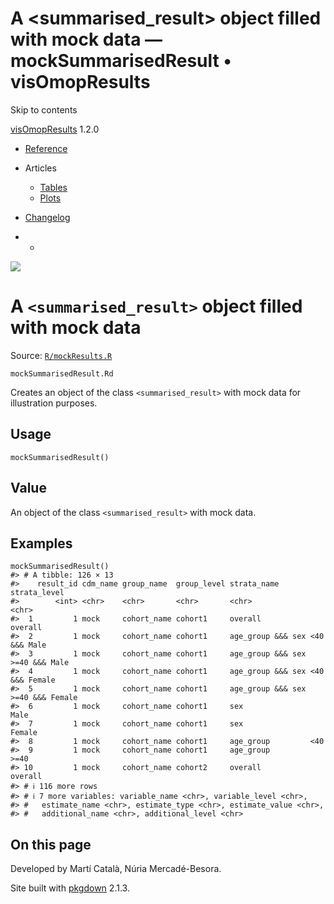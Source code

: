 # A <summarised_result> object filled with mock data — mockSummarisedResult • visOmopResults

Skip to contents

[visOmopResults](../index.html) 1.2.0

  * [Reference](../reference/index.html)
  * Articles
    * [Tables](../articles/a01_tables.html)
    * [Plots](../articles/a02_plots.html)
  * [Changelog](../news/index.html)


  *   * [](https://github.com/darwin-eu/visOmopResults/)



![](../logo.png)

# A `<summarised_result>` object filled with mock data

Source: [`R/mockResults.R`](https://github.com/darwin-eu/visOmopResults/blob/v1.2.0/R/mockResults.R)

`mockSummarisedResult.Rd`

Creates an object of the class `<summarised_result>` with mock data for illustration purposes.

## Usage
    
    
    mockSummarisedResult()

## Value

An object of the class `<summarised_result>` with mock data.

## Examples
    
    
    mockSummarisedResult()
    #> # A tibble: 126 × 13
    #>    result_id cdm_name group_name  group_level strata_name       strata_level   
    #>        <int> <chr>    <chr>       <chr>       <chr>             <chr>          
    #>  1         1 mock     cohort_name cohort1     overall           overall        
    #>  2         1 mock     cohort_name cohort1     age_group &&& sex <40 &&& Male   
    #>  3         1 mock     cohort_name cohort1     age_group &&& sex >=40 &&& Male  
    #>  4         1 mock     cohort_name cohort1     age_group &&& sex <40 &&& Female 
    #>  5         1 mock     cohort_name cohort1     age_group &&& sex >=40 &&& Female
    #>  6         1 mock     cohort_name cohort1     sex               Male           
    #>  7         1 mock     cohort_name cohort1     sex               Female         
    #>  8         1 mock     cohort_name cohort1     age_group         <40            
    #>  9         1 mock     cohort_name cohort1     age_group         >=40           
    #> 10         1 mock     cohort_name cohort2     overall           overall        
    #> # ℹ 116 more rows
    #> # ℹ 7 more variables: variable_name <chr>, variable_level <chr>,
    #> #   estimate_name <chr>, estimate_type <chr>, estimate_value <chr>,
    #> #   additional_name <chr>, additional_level <chr>
    
    
    

## On this page

Developed by Martí Català, Núria Mercadé-Besora.

Site built with [pkgdown](https://pkgdown.r-lib.org/) 2.1.3.
